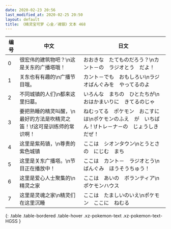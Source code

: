 ```yaml
---
date: 2020-02-23 20:56
last_modified_at: 2020-02-25 20:50
layout: default
title: 《精灵宝可梦 心金／魂银》文本 468
---
```

| 编号 | 中文 | 日文 |
| ---- | ---- | ---- |
| 0 | 很宏伟的建筑物吧？\n这是关东的广播塔哦！ | おおきな　たてものだろう？\nカント－の　ラジオとう　だよ！ |
| 1 | 关东也有有趣的\n广播节目哦。 | カント－でも　おもしろい\nラジオばんぐみを　やってるのよ |
| 2 | 不同城镇的人们\n都来这里扫墓。 | いろんな　まちの　ひとたちが\nおはかまいりに　きてるのじゃ |
| 3 | 要把熟睡的精灵叫醒，\n最好的方法是吹精灵之笛！\f这可是训练师的常识啊！ | ねむってる　ポケモン　おこすには\nポケモンのふえ　が　いちばん！\fトレ－ナ－の　じょうしき　だぜ！ |
| 4 | 这里是紫苑镇，\n尊贵的紫色城镇 | ここは　シオンタウン\nとうとさの　にじむ　まち |
| 5 | 这里是关东广播塔。\n节目正在播放中！ | ここは　カント－　ラジオとう\nばんぐみ　ほうそうちゅう！ |
| 6 | 这里是爱心人士聚集的\n精灵之家 | ここは　あいの　ボランティア\nポケモンハウス |
| 7 | 这里是灵魂之家\n精灵们在这里沉睡 | ここは　たましいのいえ\nポケモン　ここに　ねむる |
{: .table .table-bordered .table-hover .xz-pokemon-text .xz-pokemon-text-HGSS }